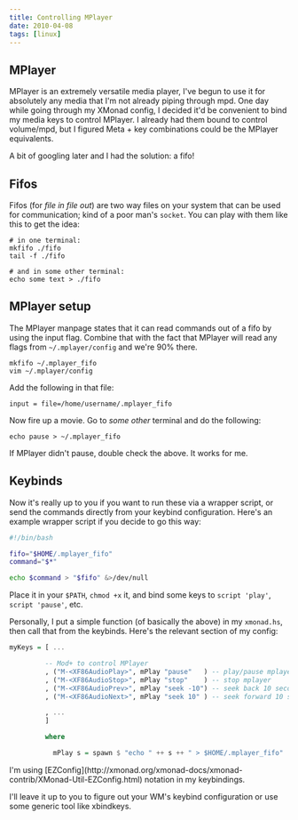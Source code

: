 ```yaml
---
title: Controlling MPlayer
date: 2010-04-08
tags: [linux]
---
```


## MPlayer

MPlayer is an extremely versatile media player, I've begun to use
it for absolutely any media that I'm not already piping through
mpd. One day while going through my XMonad config, I decided it'd
be convenient to bind my media keys to control MPlayer. I already
had them bound to control volume/mpd, but I figured Meta + key
combinations could be the MPlayer equivalents.

A bit of googling later and I had the solution: a fifo!

## Fifos

Fifos (for *file in file out*) are two way files on your system that can be used
for communication; kind of a poor man's `socket`. You can play with them like
this to get the idea:

```
# in one terminal:
mkfifo ./fifo
tail -f ./fifo

# and in some other terminal:
echo some text > ./fifo
```

## MPlayer setup

The MPlayer manpage states that it can read commands out of a fifo
by using the input flag. Combine that with the fact that MPlayer
will read any flags from `~/.mplayer/config` and we're 90% there.

    mkfifo ~/.mplayer_fifo
    vim ~/.mplayer/config

Add the following in that file:

    input = file=/home/username/.mplayer_fifo

Now fire up a movie. Go to *some other* terminal and do the
following:

    echo pause > ~/.mplayer_fifo

If MPlayer didn't pause, double check the above. It works for me.

## Keybinds

Now it's really up to you if you want to run these via a wrapper
script, or send the commands directly from your keybind
configuration. Here's an example wrapper script if you decide to go
this way:

```bash 
#!/bin/bash

fifo="$HOME/.mplayer_fifo"
command="$*"

echo $command > "$fifo" &>/dev/null
```

Place it in your `$PATH`, `chmod +x` it, and bind some keys to
`script 'play'`, `script 'pause'`, etc.

Personally, I put a simple function (of basically the above) in my
`xmonad.hs`, then call that from the keybinds. Here's the relevant
section of my config:

```haskell 
myKeys = [ ...

         -- Mod+ to control MPlayer
         , ("M-<XF86AudioPlay>", mPlay "pause"   ) -- play/pause mplayer
         , ("M-<XF86AudioStop>", mPlay "stop"    ) -- stop mplayer
         , ("M-<XF86AudioPrev>", mPlay "seek -10") -- seek back 10 seconds
         , ("M-<XF86AudioNext>", mPlay "seek 10" ) -- seek forward 10 seconds

         , ...
         ] 

         where

           mPlay s = spawn $ "echo " ++ s ++ " > $HOME/.mplayer_fifo"
```

<div class="well">
I'm using 
[EZConfig](http://xmonad.org/xmonad-docs/xmonad-contrib/XMonad-Util-EZConfig.html) 
notation in my keybindings.
</div>

I'll leave it up to you to figure out your WM's keybind
configuration or use some generic tool like xbindkeys.
